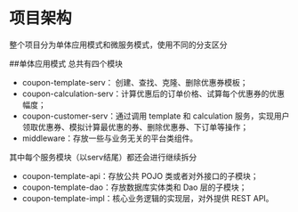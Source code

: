 # 项目架构
整个项目分为单体应用模式和微服务模式，使用不同的分支区分


##单体应用模式
总共有四个模块
* coupon-template-serv： 创建、查找、克隆、删除优惠券模板；
* coupon-calculation-serv：计算优惠后的订单价格、试算每个优惠券的优惠幅度；
* coupon-customer-serv：通过调用 template 和 calculation 服务，实现用户领取优惠券、模拟计算最优惠的券、删除优惠券、下订单等操作；
* middleware：存放一些与业务无关的平台类组件。

其中每个服务模块（以serv结尾）都还会进行继续拆分
* coupon-template-api：存放公共 POJO 类或者对外接口的子模块；
* coupon-template-dao：存放数据库实体类和 Dao 层的子模块；
* coupon-template-impl：核心业务逻辑的实现层，对外提供 REST API。

